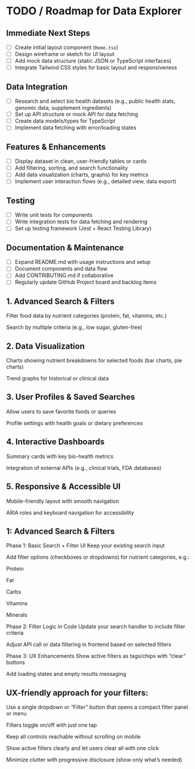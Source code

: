 # TODO / Roadmap for Data Explorer

## Immediate Next Steps

- [ ] Create initial layout component (`Home.tsx`)
- [ ] Design wireframe or sketch for UI layout
- [ ] Add mock data structure (static JSON or TypeScript interfaces)
- [ ] Integrate Tailwind CSS styles for basic layout and responsiveness

## Data Integration

- [ ] Research and select bio health datasets (e.g., public health stats, genomic data, supplement ingredients)
- [ ] Set up API structure or mock API for data fetching
- [ ] Create data models/types for TypeScript
- [ ] Implement data fetching with error/loading states

## Features & Enhancements

- [ ] Display dataset in clean, user-friendly tables or cards
- [ ] Add filtering, sorting, and search functionality
- [ ] Add data visualization (charts, graphs) for key metrics
- [ ] Implement user interaction flows (e.g., detailed view, data export)

## Testing

- [ ] Write unit tests for components
- [ ] Write integration tests for data fetching and rendering
- [ ] Set up testing framework (Jest + React Testing Library)

## Documentation & Maintenance

- [ ] Expand README.md with usage instructions and setup
- [ ] Document components and data flow
- [ ] Add CONTRIBUTING.md if collaborative
- [ ] Regularly update GitHub Project board and backlog items

## 1. Advanced Search & Filters

Filter food data by nutrient categories (protein, fat, vitamins, etc.)

Search by multiple criteria (e.g., low sugar, gluten-free)

## 2. Data Visualization

Charts showing nutrient breakdowns for selected foods (bar charts, pie charts)

Trend graphs for historical or clinical data

## 3. User Profiles & Saved Searches

Allow users to save favorite foods or queries

Profile settings with health goals or dietary preferences

## 4. Interactive Dashboards

Summary cards with key bio-health metrics

Integration of external APIs (e.g., clinical trials, FDA databases)

## 5. Responsive & Accessible UI

Mobile-friendly layout with smooth navigation

ARIA roles and keyboard navigation for accessibility

## 1: Advanced Search & Filters

Phase 1: Basic Search + Filter UI
Keep your existing search input

Add filter options (checkboxes or dropdowns) for nutrient categories, e.g.:

Protein

Fat

Carbs

Vitamins

Minerals

Phase 2: Filter Logic in Code
Update your search handler to include filter criteria

Adjust API call or data filtering in frontend based on selected filters

Phase 3: UX Enhancements
Show active filters as tags/chips with “clear” buttons

Add loading states and empty results messaging

## UX-friendly approach for your filters:

Use a single dropdown or “Filter” button that opens a compact filter panel or menu

Filters toggle on/off with just one tap

Keep all controls reachable without scrolling on mobile

Show active filters clearly and let users clear all with one click

Minimize clutter with progressive disclosure (show only what’s needed)
